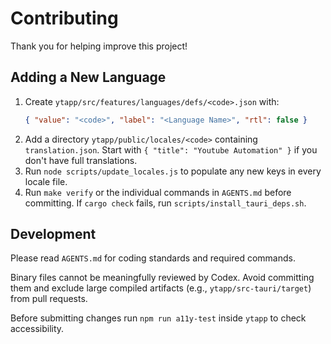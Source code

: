 # Contributing

Thank you for helping improve this project!

## Adding a New Language
1. Create `ytapp/src/features/languages/defs/<code>.json` with:
   ```json
   { "value": "<code>", "label": "<Language Name>", "rtl": false }
   ```
2. Add a directory `ytapp/public/locales/<code>` containing `translation.json`.
   Start with `{ "title": "Youtube Automation" }` if you don't have full translations.
3. Run `node scripts/update_locales.js` to populate any new keys in every locale file.
4. Run `make verify` or the individual commands in `AGENTS.md` before committing.
   If `cargo check` fails, run `scripts/install_tauri_deps.sh`.

## Development
Please read `AGENTS.md` for coding standards and required commands.

Binary files cannot be meaningfully reviewed by Codex. Avoid committing them and exclude large compiled artifacts (e.g., `ytapp/src-tauri/target`) from pull requests.

Before submitting changes run `npm run a11y-test` inside `ytapp` to check accessibility.
